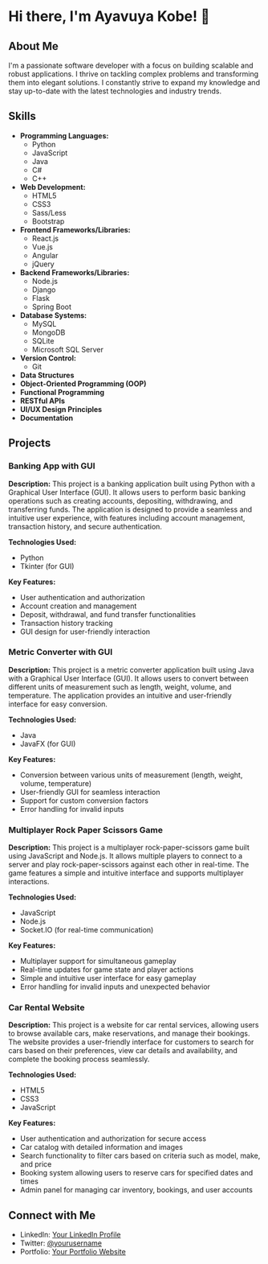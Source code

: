 # Hi there, I'm Ayavuya Kobe! 👋

## About Me

I'm a passionate software developer with 
a focus on building scalable and robust 
applications. I thrive on tackling complex 
problems and transforming them into elegant
solutions. I constantly strive to expand my 
knowledge and stay up-to-date with the latest 
technologies and industry trends.

## Skills

- **Programming Languages:** 
  - Python
  - JavaScript
  - Java
  - C#
  - C++
- **Web Development:**
  - HTML5
  - CSS3
  - Sass/Less
  - Bootstrap
- **Frontend Frameworks/Libraries:**
  - React.js
  - Vue.js
  - Angular
  - jQuery
- **Backend Frameworks/Libraries:**
  - Node.js
  - Django
  - Flask
  - Spring Boot
- **Database Systems:**
  - MySQL
  - MongoDB
  - SQLite
  - Microsoft SQL Server
- **Version Control:**
  - Git
- **Data Structures**
- **Object-Oriented Programming (OOP)**
- **Functional Programming**
- **RESTful APIs**
- **UI/UX Design Principles**
- **Documentation**

## Projects

### Banking App with GUI

**Description:**
This project is a banking application built using Python with a Graphical User Interface (GUI). It allows users to perform basic banking operations such as creating accounts, depositing, withdrawing, and transferring funds. The application is designed to provide a seamless and intuitive user experience, with features including account management, transaction history, and secure authentication.

**Technologies Used:**
- Python
- Tkinter (for GUI)

**Key Features:**
- User authentication and authorization
- Account creation and management
- Deposit, withdrawal, and fund transfer functionalities
- Transaction history tracking
- GUI design for user-friendly interaction

### Metric Converter with GUI

**Description:**
This project is a metric converter application built using Java with a Graphical User Interface (GUI). It allows users to convert between different units of measurement such as length, weight, volume, and temperature. The application provides an intuitive and user-friendly interface for easy conversion.

**Technologies Used:**
- Java
- JavaFX (for GUI)

**Key Features:**
- Conversion between various units of measurement (length, weight, volume, temperature)
- User-friendly GUI for seamless interaction
- Support for custom conversion factors
- Error handling for invalid inputs

### Multiplayer Rock Paper Scissors Game

**Description:**
This project is a multiplayer rock-paper-scissors game built using JavaScript and Node.js. It allows multiple players to connect to a server and play rock-paper-scissors against each other in real-time. The game features a simple and intuitive interface and supports multiplayer interactions.

**Technologies Used:**
- JavaScript
- Node.js
- Socket.IO (for real-time communication)

**Key Features:**
- Multiplayer support for simultaneous gameplay
- Real-time updates for game state and player actions
- Simple and intuitive user interface for easy gameplay
- Error handling for invalid inputs and unexpected behavior

### Car Rental Website

**Description:**
This project is a website for car rental services, allowing users to browse available cars, make reservations, and manage their bookings. The website provides a user-friendly interface for customers to search for cars based on their preferences, view car details and availability, and complete the booking process seamlessly.

**Technologies Used:**
- HTML5
- CSS3
- JavaScript

**Key Features:**
- User authentication and authorization for secure access
- Car catalog with detailed information and images
- Search functionality to filter cars based on criteria such as model, make, and price
- Booking system allowing users to reserve cars for specified dates and times
- Admin panel for managing car inventory, bookings, and user accounts


## Connect with Me

- LinkedIn: [Your LinkedIn Profile](https://www.linkedin.com/in/yourusername)
- Twitter: [@yourusername](https://twitter.com/yourusername)
- Portfolio: [Your Portfolio Website](https://yourportfolio.com)

<!---
AyavuyaKobe/AyavuyaKobe is a ✨ special ✨ repository because its `README.md` (this file) appears on your GitHub profile.
You can click the Preview link to take a look at your changes.
--->
